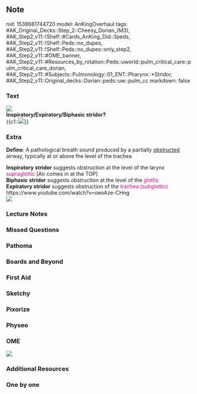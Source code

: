 ## Note
nid: 1538661744720
model: AnKingOverhaul
tags: #AK_Original_Decks::Step_2::Cheesy_Dorian_(M3), #AK_Step2_v11::!Shelf::#Cards_AnKing_Did::3peds, #AK_Step2_v11::!Shelf::Peds::no_dupes, #AK_Step2_v11::!Shelf::Peds::no_dupes::only_step2, #AK_Step2_v11::#OME_banner, #AK_Step2_v11::#Resources_by_rotation::Peds::uworld::pulm_critical_care::pulm_critical_care_dorian, #AK_Step2_v11::#Subjects::Pulmonology::01_ENT::Pharynx::*Stridor, #AK_Step2_v11::Original_decks::Dorian::peds::uw::pulm_cc
markdown: false

### Text
<img src="paste-725381321588737.jpg">
<div>
  <b>Inspiratory/Expiratory/Biphasic stridor?</b>
</div>
<div>
  {{c1::<img src="paste-725398501457921.jpg">}}
</div>

### Extra
<b>Define</b>: A pathological breath sound produced by a partially
<u>obstructed</u> airway, typically at or above the level of the
trachea
<div>
  <b>Inspiratory stridor</b> suggests obstruction at the level of
  the larynx <font color="#FC0280">supraglottic</font> [Air comes
  in at the TOP]
</div>
<div>
  <b>Biphasic stridor</b> suggests obstruction at the level of the
  <font color="#FC0280">glottis</font>
</div>
<div>
  <b>Expiratory stridor</b> suggests obstruction of the
  <font color="#FC0280">trachea (subglottic)</font>
</div>
<div>
  https://www.youtube.com/watch?v=oeoAze-CHng
</div>
<div>
  <div><img src="paste-725561710215169.jpg"></div>
</div>

### Lecture Notes


### Missed Questions


### Pathoma


### Boards and Beyond


### First Aid


### Sketchy


### Pixorize


### Physeo


### OME
<div class="ome-widget">
  <a href="https://onlinemeded.org?ref=anki"><img src=
  "_OME_AnkiFlashcards_General_4.png"></a>
</div>

### Additional Resources


### One by one

